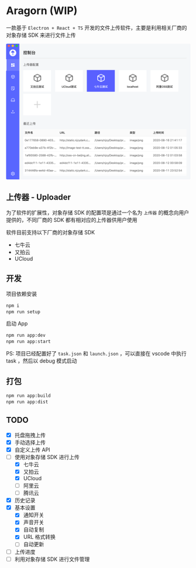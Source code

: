 # Aragorn (WIP)

一款基于 `Electron + React + TS` 开发的文件上传软件，主要是利用相关厂商的对象存储 SDK 来进行文件上传

![aragorn](assets/aragorn.png)

## 上传器 - Uploader

为了软件的扩展性，对象存储 SDK 的配置项是通过一个名为 `上传器` 的概念向用户提供的，不同厂商的 SDK 都有相对应的上传器供用户使用

软件目前支持以下厂商的对象存储 SDK

- 七牛云
- 又拍云
- UCloud

## 开发

项目依赖安装

```bash
npm i
npm run setup
```

启动 App

```bash
npm run app:dev
npm run app:start
```

PS: 项目已经配置好了 `task.json` 和 `launch.json` ，可以直接在 vscode 中执行 task ，然后以 debug 模式启动

## 打包

```bash
npm run app:build
npm run app:dist
```

## TODO

- [x] 托盘拖拽上传
- [x] 手动选择上传
- [x] 自定义上传 API
- [ ] 使用对象存储 SDK 进行上传
  - [x] 七牛云
  - [x] 又拍云
  - [x] UCloud
  - [ ] 阿里云
  - [ ] 腾讯云
- [x] 历史记录
- [x] 基本设置
  - [x] 通知开关
  - [x] 声音开关
  - [x] 自动复制
  - [x] URL 格式转换
  - [ ] 自动更新
- [ ] 上传进度
- [ ] 利用对象存储 SDK 进行文件管理
